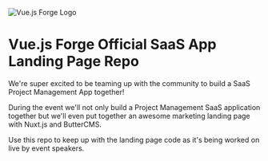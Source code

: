 ![Vue.js Forge Logo](https://vuejsforge.com/images/logo.svg)

# Vue.js Forge Official SaaS App Landing Page Repo

We're super excited to be teaming up with the community to build a SaaS Project Management App together! 

During the event we'll not only build a Project Management SaaS application together but we'll even put together an awesome marketing landing page with Nuxt.js and ButterCMS.

Use this repo to keep up with the landing page code as it's being worked on live by event speakers.
